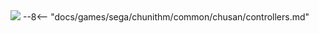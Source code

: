 <img class="header-logo" src="/img/sega/chunithm/luminous/logo.webp">
--8<-- "docs/games/sega/chunithm/common/chusan/controllers.md"